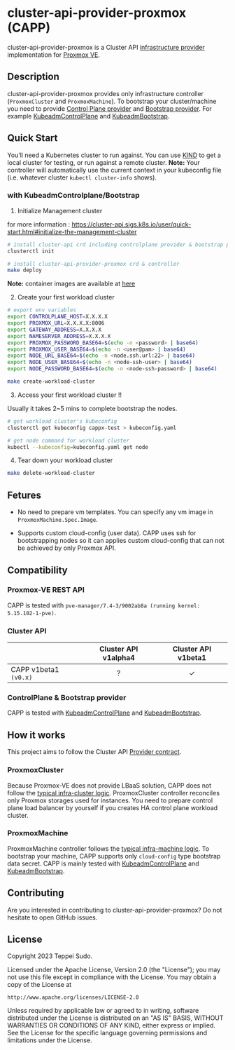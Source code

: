 # cluster-api-provider-proxmox (CAPP)

cluster-api-provider-proxmox is a Cluster API [infrastructure provider](https://cluster-api.sigs.k8s.io/developer/providers/cluster-infrastructure.html) implementation for [Proxmox VE](https://pve.proxmox.com/wiki/Main_Page).

## Description
cluster-api-provider-proxmox provides only infrastructure controller (`ProxmoxCluster` and `ProxmoxMachine`). To bootstrap your cluster/machine you need to provide [Control Plane provider](https://cluster-api.sigs.k8s.io/developer/architecture/controllers/control-plane.html#crd-contracts) and [Bootstrap provider](https://cluster-api.sigs.k8s.io/developer/providers/bootstrap.html). For example [KubeadmControlPlane](https://github.com/kubernetes-sigs/cluster-api/tree/main/controlplane/kubeadm) and [KubeadmBootstrap](https://github.com/kubernetes-sigs/cluster-api/tree/main/bootstrap/kubeadm).

## Quick Start
You’ll need a Kubernetes cluster to run against. You can use [KIND](https://sigs.k8s.io/kind) to get a local cluster for testing, or run against a remote cluster.
**Note:** Your controller will automatically use the current context in your kubeconfig file (i.e. whatever cluster `kubectl cluster-info` shows).

### with KubeadmControlplane/Bootstrap
1. Initialize Management cluster

for more information : https://cluster-api.sigs.k8s.io/user/quick-start.html#initialize-the-management-cluster

```sh
# install cluster-api crd including controlplane provider & bootstrap provider
clusterctl init

# install cluster-api-provider-proxmox crd & controller
make deploy
```
**Note:** container images are available at [here](https://hub.docker.com/r/spyduck/cluster-api-provider-proxmox/tags)

2. Create your first workload cluster
```sh
# export env variables
export CONTROLPLANE_HOST=X.X.X.X
export PROXMOX_URL=X.X.X.X:8006
export GATEWAY_ADDRESS=X.X.X.X
export NAMESERVER_ADDRESS=X.X.X.X
export PROXMOX_PASSWORD_BASE64=$(echo -n <password> | base64)
export PROXMOX_USER_BASE64=$(echo -n <user@pam> | base64)
export NODE_URL_BASE64=$(echo -n <node.ssh.url:22> | base64)
export NODE_USER_BASE64=$(echo -n <node-ssh-user> | base64)
export NODE_PASSWORD_BASE64=$(echo -n <node-ssh-password> | base64)

make create-workload-cluster
```

3. Access your first workload cluster !!

Usually it takes 2~5 mins to complete bootstrap the nodes.
```sh
# get workload cluster's kubeconfig
clusterctl get kubeconfig cappx-test > kubeconfig.yaml

# get node command for workload cluster
kubectl --kubeconfig=kubeconfig.yaml get node
```

4. Tear down your workload cluster
```sh
make delete-workload-cluster
```

## Fetures

- No need to prepare vm templates. You can specify any vm image in `ProxmoxMachine.Spec.Image`.

- Supports custom cloud-config (user data). CAPP uses ssh for bootstrapping nodes so it can applies custom cloud-config that can not be achieved by only Proxmox API.

## Compatibility

### Proxmox-VE REST API

CAPP is tested with `pve-manager/7.4-3/9002ab8a (running kernel: 5.15.102-1-pve)`.

### Cluster API

|                       | Cluster API v1alpha4 | Cluster API v1beta1 |
| --------------------- | :------------------: | :-----------------: |
| CAPP v1beta1 `(v0.x)` |          ?           |          ✓          |

### ControlPlane & Bootstrap provider 

CAPP is tested with [KubeadmControlPlane](https://github.com/kubernetes-sigs/cluster-api/tree/main/controlplane/kubeadm) and [KubeadmBootstrap](https://github.com/kubernetes-sigs/cluster-api/tree/main/bootstrap/kubeadm).

## How it works
This project aims to follow the Cluster API [Provider contract](https://cluster-api.sigs.k8s.io/developer/providers/contracts.html).

### ProxmoxCluster

Because Proxmox-VE does not provide LBaaS solution, CAPP does not follow the [typical infra-cluster logic](https://cluster-api.sigs.k8s.io/developer/providers/cluster-infrastructure.html#behavior). ProxmoxCluster controller reconciles only Proxmox storages used for instances. You need to prepare control plane load balancer by yourself if you creates HA control plane workload cluster.

### ProxmoxMachine

ProxmoxMachine controller follows the [typical infra-machine logic](https://cluster-api.sigs.k8s.io/developer/providers/machine-infrastructure.html#behavior). To bootstrap your machine, CAPP supports only `cloud-config` type bootstrap data secret. CAPP is mainly tested with [KubeadmControlPlane](https://github.com/kubernetes-sigs/cluster-api/tree/main/controlplane/kubeadm) and [KubeadmBootstrap](https://github.com/kubernetes-sigs/cluster-api/tree/main/bootstrap/kubeadm).

## Contributing

Are you interested in contributing to cluster-api-provider-proxmox? Do not hesitate to open GitHub issues.

## License

Copyright 2023 Teppei Sudo.

Licensed under the Apache License, Version 2.0 (the "License");
you may not use this file except in compliance with the License.
You may obtain a copy of the License at

    http://www.apache.org/licenses/LICENSE-2.0

Unless required by applicable law or agreed to in writing, software
distributed under the License is distributed on an "AS IS" BASIS,
WITHOUT WARRANTIES OR CONDITIONS OF ANY KIND, either express or implied.
See the License for the specific language governing permissions and
limitations under the License.

